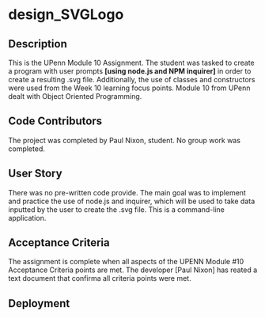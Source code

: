 # design_SVGLogo

## Description
This is the UPenn Module 10 Assignment.  The student was tasked to create a program with user prompts **[using node.js and NPM inquirer]** in order to create a resulting .svg file.  Additionally, the use of classes and constructors were used from the Week 10 learning focus points.  Module 10 from UPenn dealt with Object Oriented Programming.  


## Code Contributors
The project was completed by Paul Nixon, student. No group work was completed.


## User Story
There was no pre-written code provide.   The main goal was to implement and practice the use of node.js and inquirer, which will be used to take data inputted by the user to create the .svg file.  This is a command-line application.  


## Acceptance Criteria
The assignment is complete when all aspects of the UPENN Module #10 Acceptance Criteria points are met. The developer [Paul Nixon] has reated a text document that confirma all criteria points were met. 


## Deployment